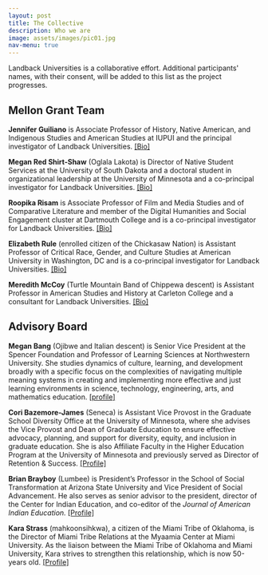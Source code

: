 ```yaml
---
layout: post
title: The Collective
description: Who we are
image: assets/images/pic01.jpg
nav-menu: true
---
```


Landback Universities is a collaborative effort. Additional participants' names, with their consent, will be added to this list as the project progresses.

## Mellon Grant Team

**Jennifer Guiliano** is Associate Professor of History, Native American, and Indigenous Studies and American Studies at IUPUI and the principal investigator of Landback Universities. [[Bio]](../landback-universities/p4-bios#jennifer-guiliano)

**Megan Red Shirt-Shaw** (Oglala Lakota) is Director of Native Student Services at the University of South Dakota and a doctoral student in organizational leadership at the University of Minnesota and a co-principal investigator for Landback Universities. [[Bio]](../landback-universities/p4-bios#megan-red-shirt-shaw)

**Roopika Risam** is Associate Professor of Film and Media Studies and of Comparative Literature and member of the Digital Humanities and Social Engagement cluster at Dartmouth College and is a co-principal investigator for Landback Universities. [[Bio]](../landback-universities/p4-bios#roopika-risam)

**Elizabeth Rule** (enrolled citizen of the Chickasaw Nation) is Assistant Professor of Critical Race, Gender, and Culture Studies at American University in Washington, DC and is a co-principal investigator for Landback Universities. [[Bio]](../landback-universities/p4-bios#elizabeth-rule)

**Meredith McCoy** (Turtle Mountain Band of Chippewa descent) is Assistant Professor in American Studies and History at Carleton College and a consultant for Landback Universities. [[Bio]](../landback-universities/p4-bios#meredith-mccoy)  

## Advisory Board  

**Megan Bang** (Ojibwe and Italian descent) is Senior Vice President at the Spencer Foundation and Professor of Learning Sciences at Northwestern University. She studies dynamics of culture, learning, and development broadly with a specific focus on the complexities of navigating multiple meaning systems in creating and implementing more effective and just learning environments in science, technology, engineering, arts, and mathematics education. [[profile]](https://sites.northwestern.edu/meganbang/)  

**Cori Bazemore-James** (Seneca) is Assistant Vice Provost in the Graduate School Diversity Office at the University of Minnesota, where she advises the Vice Provost and Dean of Graduate Education to ensure effective advocacy, planning, and support for diversity, equity, and inclusion in graduate education. She is also Affiliate Faculty in the Higher Education Program at the University of Minnesota and previously served as Director of Retention & Success. [[Profile]](https://www.linkedin.com/in/cori-bazemore-james) 

**Brian Brayboy** (Lumbee) is President’s Professor in the School of Social Transformation at Arizona State University and Vice President of Social Advancement. He also serves as senior advisor to the president, director of the Center for Indian Education, and co-editor of the *Journal of American Indian Education.* [[Profile]](https://search.asu.edu/profile/1148916)  

**Kara Strass** (mahkoonsihkwa), a citizen of the Miami Tribe of Oklahoma, is the Director of Miami Tribe Relations at the Myaamia Center at Miami University. As the liaison between the Miami Tribe of Oklahoma and Miami University, Kara strives to strengthen this relationship, which is now 50-years old. [[Profile]](https://miamioh.edu/myaamia-center/about/staff-faculty-affiliates/strass/index.html)  
